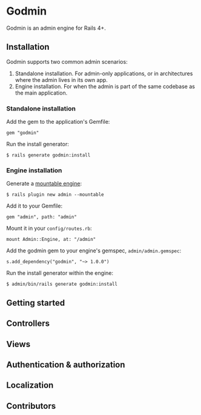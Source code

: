 # Godmin

Godmin is an admin engine for Rails 4+.

## Installation

Godmin supports two common admin scenarios:

1) Standalone installation. For admin-only applications, or in architectures where the admin lives in its own app.
2) Engine installation. For when the admin is part of the same codebase as the main application.

### Standalone installation

Add the gem to the application's Gemfile:
```
gem "godmin"
```

Run the install generator:
```
$ rails generate godmin:install
```

### Engine installation

Generate a [mountable engine](http://guides.rubyonrails.org/engines.html):
```
$ rails plugin new admin --mountable
```

Add it to your Gemfile:
```
gem "admin", path: "admin"
```

Mount it in your `config/routes.rb`:
```
mount Admin::Engine, at: "/admin"
```

Add the godmin gem to your engine's gemspec, `admin/admin.gemspec`:
```
s.add_dependency("godmin", "~> 1.0.0")
```

Run the install generator within the engine:
```
$ admin/bin/rails generate godmin:install
```

## Getting started

## Controllers

## Views

## Authentication & authorization

## Localization

## Contributors
